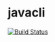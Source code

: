 # javacli

[![Build Status](https://travis-ci.org/guardians-of-the-kappa/javacli.svg?branch=master)](https://travis-ci.org/guardians-of-the-kappa/javacli)
